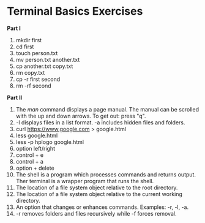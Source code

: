 # Terminal Basics Exercises

**Part I**

1. mkdir first
2. cd first
3. touch person.txt
4. mv person.txt another.txt
5. cp another.txt copy.txt
6. rm copy.txt
7. cp -r first second
8. rm -rf second

**Part II**

1. The *man* command displays a page manual. The manual can be scrolled with the up and down arrows. To get out: press "q".
2. -l displays files in a list format. -a includes hidden files and folders.
3. curl https://www.google.com > google.html
4. less google.html
5. less -p hplogo google.html
6. option left/right
7. control + e
8. control + a
9. option + delete
10. The shell is a program which processes commands and returns output. Ther terminal is a wrapper program that runs the shell.
11. The location of a file system object relative to the root directory.
12. The location of a file system object relative to the current working directory.
13. An option that changes or enhances commands. Examples: -r, -l, -a.
14. -r removes folders and files recursively while -f forces removal.